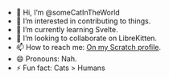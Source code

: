 - 👋 Hi, I’m @someCatInTheWorld
- 👀 I’m interested in contributing to things.
- 🌱 I’m currently learning Svelte.
- 💞️ I’m looking to collaborate on LibreKitten.
- 📫 How to reach me: [On my Scratch profile](https://scratch.mit.edu/users/o97doge/).
- 😄 Pronouns: Nah.
- ⚡ Fun fact: Cats > Humans

<!---
someCatInTheWorld/someCatInTheWorld is a ✨ special ✨ repository because its `README.md` (this file) appears on your GitHub profile.
You can click the Preview link to take a look at your changes.
--->
